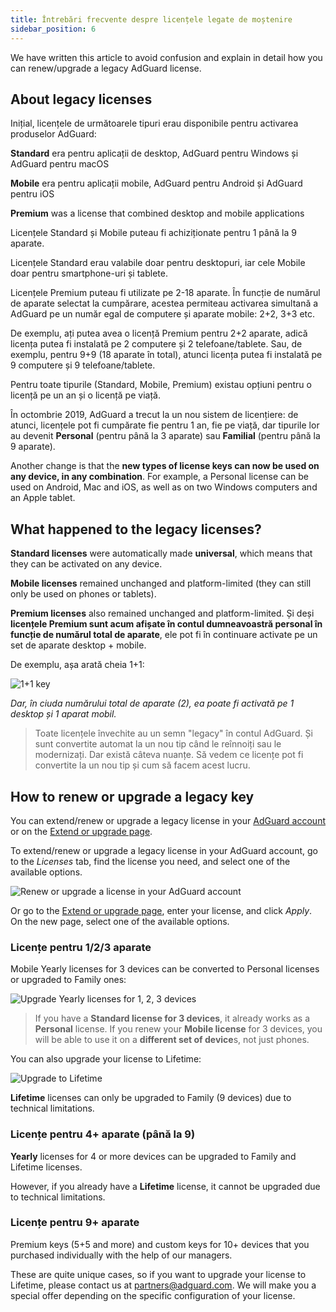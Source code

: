 ```yaml
---
title: Întrebări frecvente despre licențele legate de moștenire
sidebar_position: 6
---
```


We have written this article to avoid confusion and explain in detail how you can renew/upgrade a legacy AdGuard license.

## About legacy licenses

Inițial, licențele de următoarele tipuri erau disponibile pentru activarea produselor AdGuard:

**Standard** era pentru aplicații de desktop, AdGuard pentru Windows și AdGuard pentru macOS

**Mobile** era pentru aplicații mobile, AdGuard pentru Android și AdGuard pentru iOS

**Premium** was a license that combined desktop and mobile applications

Licențele Standard și Mobile puteau fi achiziționate pentru 1 până la 9 aparate.

Licențele Standard erau valabile doar pentru desktopuri, iar cele Mobile doar pentru smartphone-uri și tablete.

Licențele Premium puteau fi utilizate pe 2-18 aparate. În funcție de numărul de aparate selectat la cumpărare, acestea permiteau activarea simultană a AdGuard pe un număr egal de computere și aparate mobile: 2+2, 3+3 etc.

De exemplu, ați putea avea o licență Premium pentru 2+2 aparate, adică licența putea fi instalată pe 2 computere și 2 telefoane/tablete. Sau, de exemplu, pentru 9+9 (18 aparate în total), atunci licența putea fi instalată pe 9 computere și 9 telefoane/tablete.

Pentru toate tipurile (Standard, Mobile, Premium) existau opțiuni pentru o licență pe un an și o licență pe viață.

În octombrie 2019, AdGuard a trecut la un nou sistem de licențiere: de atunci, licențele pot fi cumpărate fie pentru 1 an, fie pe viață, dar tipurile lor au devenit **Personal** (pentru până la 3 aparate) sau **Familial** (pentru până la 9 aparate).

Another change is that the **new types of license keys can now be used on any device, in any combination**. For example, a Personal license can be used on Android, Mac and iOS, as well as on two Windows computers and an Apple tablet.

## What happened to the legacy licenses?

**Standard licenses** were automatically made **universal**, which means that they can be activated on any device.

**Mobile licenses** remained unchanged and platform-limited (they can still only be used on phones or tablets).

**Premium licenses** also remained unchanged and platform-limited. Și deși **licențele Premium sunt acum afișate în contul dumneavoastră personal în funcție de numărul total de aparate**, ele pot fi în continuare activate pe un set de aparate desktop + mobile.

De exemplu, așa arată cheia 1+1:

![1+1 key](https://cdn.adtidy.org/blog/new/7rh5nlicense1.png)

*Dar, în ciuda numărului total de aparate (2), ea poate fi activată pe 1 desktop și 1 aparat mobil.*
> Toate licențele învechite au un semn "legacy" în contul AdGuard. Și sunt convertite automat la un nou tip când le reînnoiți sau le modernizați. Dar există câteva nuanțe. Să vedem ce licențe pot fi convertite la un nou tip și cum să facem acest lucru.

## How to renew or upgrade a legacy key

You can extend/renew or upgrade a legacy license in your [AdGuard account](https://adguardaccount.com) or on the [Extend or upgrade page](https://adguard.com/renew.html).

To extend/renew or upgrade a legacy license in your AdGuard account, go to the *Licenses* tab, find the license you need, and select one of the available options.

![Renew or upgrade a license in your AdGuard account](https://cdn.adtidy.org/blog/new/rf4zgklicense2.png)

Or go to the [Extend or upgrade page](https://adguard.com/renew.html), enter your license, and click *Apply*. On the new page, select one of the available options.

### Licențe pentru 1/2/3 aparate

Mobile Yearly licenses for 3 devices can be converted to Personal licenses or upgraded to Family ones:

![Upgrade Yearly licenses for 1, 2, 3 devices](https://cdn.adtidy.org/blog/new/fh5r7upgrade3.png)

> If you have a **Standard license for 3 devices**, it already works as a **Personal** license. If you renew your **Mobile license** for 3 devices, you will be able to use it on a **different set of device**s, not just phones.

You can also upgrade your license to Lifetime:

![Upgrade to Lifetime](https://cdn.adtidy.org/blog/new/7j4l6gupgrade4.png)

**Lifetime** licenses can only be upgraded to Family (9 devices) due to technical limitations.

### Licențe pentru 4+ aparate (până la 9)

**Yearly** licenses for 4 or more devices can be upgraded to Family and Lifetime licenses.

However, if you already have a **Lifetime** license, it cannot be upgraded due to technical limitations.

### Licențe pentru 9+ aparate

Premium keys (5+5 and more) and custom keys for 10+ devices that you purchased individually with the help of our managers.

These are quite unique cases, so if you want to upgrade your license to Lifetime, please contact us at partners@adguard.com. We will make you a special offer depending on the specific configuration of your license.

